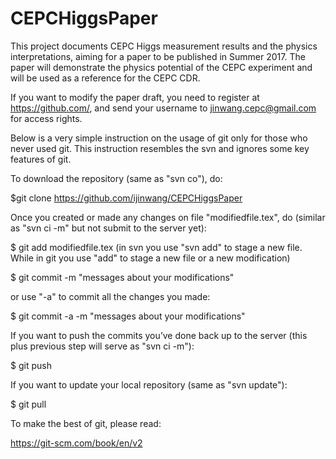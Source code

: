 # CEPCHiggsPaper

This project documents CEPC Higgs measurement results and the physics interpretations, aiming for a paper to be published in Summer 2017. 
The paper will demonstrate the physics potential of the CEPC experiment and will be used as a reference for the CEPC CDR.

If you want to modify the paper draft, you need to register at https://github.com/, and send your username to jinwang.cepc@gmail.com for access rights.

Below is a very simple instruction on the usage of git only for those who never used git. 
This instruction resembles the svn and ignores some key features of git.

To download the repository (same as "svn co"), do:

$git clone https://github.com/ijinwang/CEPCHiggsPaper

Once you created or made any changes on file "modifiedfile.tex", do (similar as "svn ci -m" but not submit to the server yet):

$ git add modifiedfile.tex  (in svn you use "svn add" to stage a new file. While in git you use "add" to stage a new file or a new modification)

$ git commit -m "messages about your modifications"

or use "-a" to commit all the changes you made:

$ git commit -a -m "messages about your modifications"

If you want to push the commits you’ve done back up to the server (this plus previous step will serve as "svn ci -m"):

$ git push

If you want to update your local repository (same as "svn update"):

$ git pull


To make the best of git, please read:

https://git-scm.com/book/en/v2
